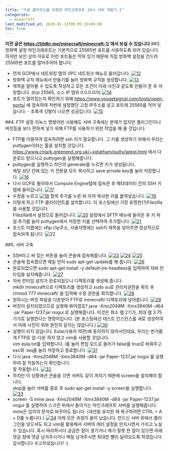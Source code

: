 ```yaml
---
title: "구글 클라우드를 이용한 마인크래프트 24시 서버 개발기 2"
categories: 
  - minecraft
last_modified_at: 2020-01-13T00:05:28+09:00
toc: true
---
```

**이전 글은 https://tjtdkr.me/minecraft/minecraft-1/ 에서 보실 수 있습니다**
##3. 방화벽 설정
마인크래프트는 기본적으로 25565번 포트를 사용하도록 되어 있습니다. 하지만 보안 상의 이유로 이런 포트들은 막혀 있기 때문에 직접 방화벽 설정을 건드려 25565번 포트를 열어주어야 합니다.  
  
  
* 먼저 GCP에서 네트워킹 탭의 VPC 네트워크 메뉴로 들어갑니다.
[![12](https://user-images.githubusercontent.com/30541362/72218481-641d1380-357e-11ea-9181-ab708f796907.png)](https://user-images.githubusercontent.com/30541362/72218481-641d1380-357e-11ea-9181-ab708f796907.png)
* 방화벽 규칙 메뉴에서 만들기를 눌러 방화벽 규칙을 생성합니다.
[![13](https://user-images.githubusercontent.com/30541362/72218591-b6aaff80-357f-11ea-841c-f3645bf79502.png)](https://user-images.githubusercontent.com/30541362/72218591-b6aaff80-357f-11ea-841c-f3645bf79502.png)
* 제목을 알아볼 수 있도록 작성하고 모든 조건이 아래 사진과 같도록 만들어 준 후 저장합니다. (tcp 25565, 소스 IP 범위 0.0.0.0/0)
[![14](https://user-images.githubusercontent.com/30541362/72218688-1eae1580-3581-11ea-8384-838a036c513d.png)](https://user-images.githubusercontent.com/30541362/72218688-1eae1580-3581-11ea-8384-838a036c513d.png)
* 포트가 열려있는지 확인하기 위해 https://www.yougetsignal.com/tools/open-ports/ 에 접속하여 저번에 설정했던 고정 IP주소를 넣고 포트에 25565를 적어 넣습니다. - 초록색 깃발이 나오면 성공입니다.
[![15](https://user-images.githubusercontent.com/30541362/72219066-3e473d00-3585-11ea-8e5c-3d16b694ffbb.png)](https://user-images.githubusercontent.com/30541362/72219066-3e473d00-3585-11ea-8e5c-3d16b694ffbb.png)

##4. FTP 설정
리눅스 명령어만 사용해도 서버 구축에는 문제가 없지만 플러그인이나 버킷등을 보다 편하게 넣기 위해 FTP를 사용하기 위한 작업을 해 줄 것입니다.
* FTP를 이용하여 접속하려면 ssh 키가 필요합니다. 그 키를 생성하기 위해서 우리는 puttygen이라는 툴을 설치할 것입니다.  
https://www.chiark.greenend.org.uk/~sgtatham/putty/latest.html 에서 다운로드 받으시고 puttygen을 실행해줍니다.  
* puttygen을 실행하고 하단의 generate를 누르면 키가 생성됩니다.  
제일 상단 칸에 있는 키 전문을 모두 복사하고 save private key를 눌러 저장합니다.
[![16](https://user-images.githubusercontent.com/30541362/72219198-b3674200-3586-11ea-8d25-2b3cc5b215f0.png)](https://user-images.githubusercontent.com/30541362/72219198-b3674200-3586-11ea-8d25-2b3cc5b215f0.png)
* 다시 GCP로 돌아와서 Compute Engine탭에 접속한 후 메타데이터 칸의 SSH 키 탭에 들어갑니다.
[![17](https://user-images.githubusercontent.com/30541362/72219239-2b356c80-3587-11ea-87b6-32dcdbcacc98.png)](https://user-images.githubusercontent.com/30541362/72219239-2b356c80-3587-11ea-87b6-32dcdbcacc98.png)
* 수정을 누르고
[![18](https://user-images.githubusercontent.com/30541362/72219281-b7479400-3587-11ea-83bb-6805c6621443.png)](https://user-images.githubusercontent.com/30541362/72219281-b7479400-3587-11ea-83bb-6805c6621443.png)
항목 추가를 누른 뒤 아까 복사한 키를 붙여넣습니다.
[![19](https://user-images.githubusercontent.com/30541362/72219301-0097e380-3588-11ea-909a-28292faeae37.png)](https://user-images.githubusercontent.com/30541362/72219301-0097e380-3588-11ea-909a-28292faeae37.png)
* 이렇게 하고 FTP 클라이언트를 설치합니다. 이 포스팅에선 가장 유명한(?)Filezilla를 사용할 것입니다.  
Filezilla에서 설정으로 들어갑니다.
[![20](https://user-images.githubusercontent.com/30541362/72219364-a3506200-3588-11ea-97f4-34997a6a2285.png)](https://user-images.githubusercontent.com/30541362/72219364-a3506200-3588-11ea-97f4-34997a6a2285.png)
설정에서 SFTP 메뉴에 들어온 후 키 파일 추가를 눌러 puttygen에서 저장한 키를 선택하여 추가합니다.
[![21](https://user-images.githubusercontent.com/30541362/72219408-25408b00-3589-11ea-8fbc-b0881ea9a42f.png)](https://user-images.githubusercontent.com/30541362/72219408-25408b00-3589-11ea-8fbc-b0881ea9a42f.png)
* 호스트 이름에는 sftp://ip주소, 사용자명에는 ssh키 제목을 넣어주면 정상적으로 접속되게 됩니다.
![22](https://user-images.githubusercontent.com/30541362/72219462-be6fa180-3589-11ea-94cf-fa57d9f4de01.png)

##5. 서버 구축
* SSH라고 써 있는 버튼을 눌러 콘솔에 접속해줍니다.
[![23](https://user-images.githubusercontent.com/30541362/72219540-861c9300-358a-11ea-94f0-850dbd97eb69.png)](https://user-images.githubusercontent.com/30541362/72219540-861c9300-358a-11ea-94f0-850dbd97eb69.png)
[![24](https://user-images.githubusercontent.com/30541362/72219610-5cb03700-358b-11ea-9fde-d0d9301baa79.png)](https://user-images.githubusercontent.com/30541362/72219610-5cb03700-358b-11ea-9fde-d0d9301baa79.png)
[![25](https://user-images.githubusercontent.com/30541362/72219611-5e79fa80-358b-11ea-8362-137603d4a24f.png)](https://user-images.githubusercontent.com/30541362/72219611-5e79fa80-358b-11ea-8362-137603d4a24f.png)
* 콘솔에 접속했으면 제일 먼저 sudo apt-get update를 해 줍니다.
[![26](https://user-images.githubusercontent.com/30541362/72219773-e8769300-358c-11ea-886b-48382140d87a.png)](https://user-images.githubusercontent.com/30541362/72219773-e8769300-358c-11ea-886b-48382140d87a.png)
* 완료되었으면 sudo apt-get install -y default-jre-headless을 입력하여 자바 런타임을 설치해줍니다.
[![27](https://user-images.githubusercontent.com/30541362/72219796-3be8e100-358d-11ea-8d23-a6dd081f2df4.png)](https://user-images.githubusercontent.com/30541362/72219796-3be8e100-358d-11ea-8d23-a6dd081f2df4.png)
* 자바 런타임 설치가 완료되었으니 디렉토리를 생성해 줍니다.  
mkdir minecraft으로 디렉토리를 생성하고 sudo su로 관리자권한을 획득 후 chmod 777 minecraft/ 을 입력해 수정 권한을 획득합니다.
[![28](https://user-images.githubusercontent.com/30541362/72219844-f37df300-358d-11ea-89f3-026060dc2e0f.png)](https://user-images.githubusercontent.com/30541362/72219844-f37df300-358d-11ea-89f3-026060dc2e0f.png)
* 원하시는 버킷 파일을 다운받아 FTP로 minecraft/ 디렉토리에 넣어줍니다.
[![29](https://user-images.githubusercontent.com/30541362/72220215-d2b79c80-3591-11ea-8843-3e88305a623d.png)](https://user-images.githubusercontent.com/30541362/72220215-d2b79c80-3591-11ea-8843-3e88305a623d.png)
* 버킷이 설치되었으므로 실행해 봐야겠죠? java -Xms2048M -Xmx3840M -d64 -jar Paper-1237.jar nogui 로 실행해줍니다. 이것은 최소 램 2기가, 최대 램 3.75기가로 실행한다는 명령어입니다. (본 포스팅에선 테스트 인스턴스를 새로 생성하여서 아래 사진이 위와 완전히 같지는 않습니다.)
[![30](https://user-images.githubusercontent.com/30541362/72220587-6048bb80-3595-11ea-8eee-ba696a32c40d.png)](https://user-images.githubusercontent.com/30541362/72220587-6048bb80-3595-11ea-8eee-ba696a32c40d.png)
* 실행이 되지 않습니다. Eula(사용자 약관)에 동의하지 않아서인데요, 우리는 번거롭게 FTP로 업-다운 하지 않고 vim을 사용할 것입니다.  
vim eula.txt를 입력합니다. i를 눌러 편집 모드로 들어가 false를 true로 바꿔주고 esc와 :wq를 눌러 저장하고 종료합니다.
[![31](https://user-images.githubusercontent.com/30541362/72220626-d8af7c80-3595-11ea-898a-f681a3c103b4.png)](https://user-images.githubusercontent.com/30541362/72220626-d8af7c80-3595-11ea-898a-f681a3c103b4.png)
* 다시 java -Xms2048M -Xmx3840M -d64 -jar Paper-1237.jar nogui 를 실행하여 잘 작동하는지 확인합니다.  
잘 작동합니다.
[![32](https://user-images.githubusercontent.com/30541362/72220669-54112e00-3596-11ea-99e5-f088c34a70eb.png)](https://user-images.githubusercontent.com/30541362/72220669-54112e00-3596-11ea-99e5-f088c34a70eb.png)
* 하지만 이 상황에선 콘솔을 끄면 서버도 같이 꺼지기 때문에 screen을 설치해야 합니다.  
stop을 눌러 서버를 종료 후 sudo apt-get install -y screen을 실행합니다.
[![33](https://user-images.githubusercontent.com/30541362/72220708-cb46c200-3596-11ea-8759-09f49fca10be.png)](https://user-images.githubusercontent.com/30541362/72220708-cb46c200-3596-11ea-8759-09f49fca10be.png)
* screen -S mine java -Xms2048M -Xmx3840M -d64 -jar Paper-1237.jar nogui 를 실행하여 스크린 위에서 돌아가는 마인크래프트 서버를 실행해줍니다. mine은 임의의 문자로 바꾸어도 됩니다. (세션을 유지한 채 복구하려면 CTRL + A + D를 누릅니다.)
[![34](https://user-images.githubusercontent.com/30541362/72220784-9129f000-3597-11ea-935f-aa1d5b6f6a04.png)](https://user-images.githubusercontent.com/30541362/72220784-9129f000-3597-11ea-935f-aa1d5b6f6a04.png)
이제 모든 과정이 끝이 났습니다. 만드신 서버 위에서 플러그인을 넣으셔도 되고 vim을 활용해서 서버의 여러 설정을 만지시면서 가지고 노실 수 있습니다. 혹시 따라하시다 궁금한 점이 생기거나 제가 잘못 한 점이 있으면 아래 댓글 창에 댓글 남겨주시거나 메일 남겨주시면 최대한 빨리 달려오도록 하겠습니다.   
감사합니다 수고하셨습니다! :)












